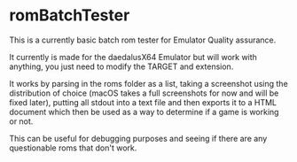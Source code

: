 # romBatchTester

This is a currently basic batch rom tester for Emulator Quality assurance.

It currently is made for the daedalusX64 Emulator but will work with anything, you just need to modify the TARGET and extension.

It works by parsing in the roms folder as a list, taking a screenshot using the distribution of choice (macOS takes a full screenshots for now and will be fixed later), putting all stdout into a text file and then exports it to a HTML document which then be used as a way to determine if a game is working or not.

This can be useful for debugging purposes and seeing if there are any questionable roms that don't work.


